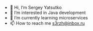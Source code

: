- 👋 Hi, I’m Sergey Yatsutko
- 👀 I’m interested in Java development
- 🌱 I’m currently learning microservices
- 📫 How to reach me s3rzh@inbox.ru

<!---
Mirocidij/Mirocidij is a ✨ special ✨ repository because its `README.md` (this file) appears on your GitHub profile.
You can click the Preview link to take a look at your changes.
--->
